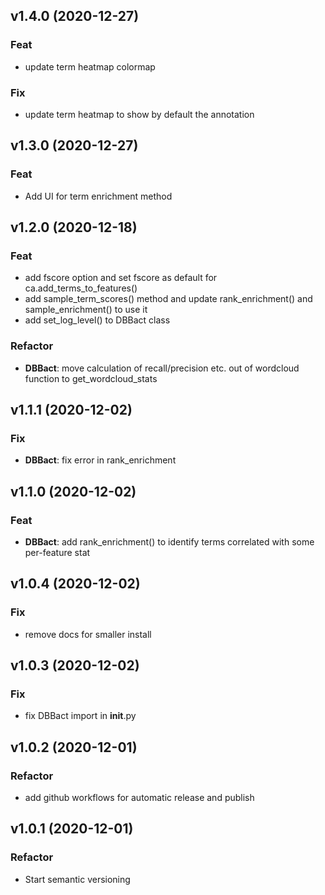 ## v1.4.0 (2020-12-27)

### Feat

- update term heatmap colormap

### Fix

- update term heatmap to show by default the annotation

## v1.3.0 (2020-12-27)

### Feat

- Add UI for term enrichment method

## v1.2.0 (2020-12-18)

### Feat

- add fscore option and set fscore as default for ca.add_terms_to_features()
- add sample_term_scores() method and update rank_enrichment() and sample_enrichment() to use it
- add set_log_level() to DBBact class

### Refactor

- **DBBact**: move calculation of recall/precision etc. out of wordcloud function to get_wordcloud_stats

## v1.1.1 (2020-12-02)

### Fix

- **DBBact**: fix error in rank_enrichment

## v1.1.0 (2020-12-02)

### Feat

- **DBBact**: add rank_enrichment() to identify terms correlated with some per-feature stat

## v1.0.4 (2020-12-02)

### Fix

- remove docs for smaller install

## v1.0.3 (2020-12-02)

### Fix

- fix DBBact import in __init__.py

## v1.0.2 (2020-12-01)

### Refactor

- add github workflows for automatic release and publish

## v1.0.1 (2020-12-01)

### Refactor

- Start semantic versioning
